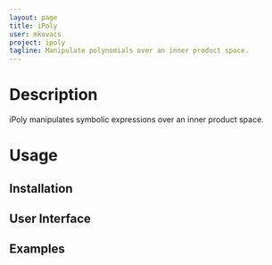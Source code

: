 ```yaml
---
layout: page
title: iPoly
user: mkovacs
project: ipoly
tagline: Manipulate polynomials over an inner product space.
---
```


# Description

iPoly manipulates symbolic expressions over an inner product space.

# Usage

## Installation

## User Interface

## Examples
